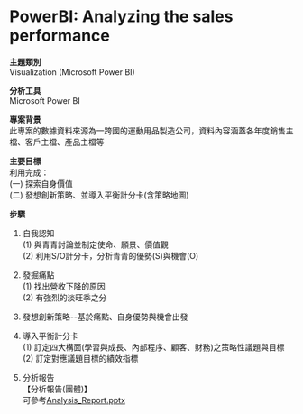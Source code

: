 # PowerBI: Analyzing the sales performance
**主題類別**            
Visualization (Microsoft Power BI)                      

**分析工具**      
Microsoft Power BI

**專案背景**                
此專案的數據資料來源為一跨國的運動用品製造公司，資料內容涵蓋各年度銷售主檔、客戶主檔、產品主檔等          
                
**主要目標**      
利用完成：            
(一) 探索自身價值                    
(二) 發想創新策略、並導入平衡計分卡(含策略地圖)                                     

**步驟**            
1. 自我認知      
	(1) 與青青討論並制定使命、願景、價值觀                 
	(2) 利用S/O計分卡，分析青青的優勢(S)與機會(O)                        
	
2. 發掘痛點      
	(1) 找出營收下降的原因           
	(2) 有強烈的淡旺季之分
	
3. 發想創新策略--基於痛點、自身優勢與機會出發                        

4. 導入平衡計分卡            
	(1) 訂定四大構面(學習與成長、內部程序、顧客、財務)之策略性議題與目標             
	(2) 訂定對應議題目標的績效指標
	
5. 分析報告                        
   【分析報告(團體)】            
   可參考[Analysis_Report.pptx](Analysis_Report.pptx)               
